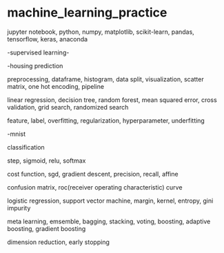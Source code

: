 # machine_learning_practice

jupyter notebook, python, numpy, matplotlib, scikit-learn, pandas, tensorflow, keras, anaconda

-supervised learning-

-housing prediction

 preprocessing, dataframe, histogram, data split, visualization, scatter matrix, one hot encoding, pipeline

 linear regression, decision tree, random forest, mean squared error, cross validation, grid search, randomized search

 feature, label, overfitting, regularization, hyperparameter, underfitting

-mnist

 classification

 step, sigmoid, relu, softmax

 cost function, sgd, gradient descent, precision, recall, affine

 confusion matrix, roc(receiver operating characteristic) curve

 logistic regression, support vector machine, margin, kernel, entropy, gini impurity

 meta learning, emsemble, bagging, stacking, voting, boosting, adaptive boosting, gradient boosting

 dimension reduction, early stopping
